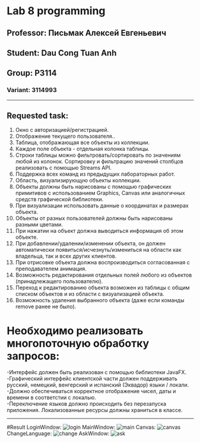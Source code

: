 # Lab 8 programming
## Professor: **Письмак Алексей Евгеньевич**
## Student: Dau Cong Tuan Anh
## Group: P3114
### Variant: 3114993
------------------------------------------------------------------------------------
## Requested task:
1. Окно с авторизацией/регистрацией.
2. Отображение текущего пользователя..
3. Таблица, отображающая все объекты из коллекции.
4. Каждое поле объекта - отдельная колонка таблицы.
5. Строки таблицы можно фильтровать/сортировать по значениям любой из колонок. Сортировку и фильтрацию значений столбцов реализовать с помощью Streams API.
6. Поддержка всех команд из предыдущих лабораторных работ.
7. Область, визуализирующую объекты коллекции.
8. Объекты должны быть нарисованы с помощью графических примитивов с использованием Graphics, Canvas или аналогичных средств графической библиотеки.
9. При визуализации использовать данные о координатах и размерах объекта.
10. Объекты от разных пользователей должны быть нарисованы разными цветами.
11. При нажатии на объект должна выводиться информация об этом объекте.
12. При добавлении/удалении/изменении объекта, он должен автоматически появиться/исчезнуть/измениться  на области как владельца, так и всех других клиентов.
13. При отрисовке объекта должна воспроизводиться согласованная с преподавателем анимация.
14. Возможность редактирования отдельных полей любого из объектов (принадлежащего пользователю).
15. Переход к редактированию объекта возможен из таблицы с общим списком объектов и из области с визуализацией объекта.
16. Возможность удаления выбранного объекта (даже если команды remove ранее не было).
# Необходимо реализовать многопоточную обработку запросов:
-Интерфейс должен быть реализован с помощью библиотеки JavaFX.\
-Графический интерфейс клиентской части должен поддерживать русский, немецкий, венгерский и испанский (Эквадор) языки / локали.\
-Должно обеспечиваться корректное отображение чисел, даты и времени в соответстии с локалью.\
-Переключение языков должно происходить без перезапуска приложения. Локализованные ресурсы должны храниться в классе.

--------------------------------------------------------------------------------
#Result
LoginWindow:
![login](https://github.com/andrey551/lab8/blob/main/img/login.jpeg)
MainWindow:
![main](https://github.com/andrey551/lab8/blob/main/img/mainWIndow.jpeg)
Canvas:
![canvas](https://github.com/andrey551/lab8/blob/main/img/canvasTab.jpeg)
ChangeLanguage:
![change](https://github.com/andrey551/lab8/blob/main/img/changeLang.jpeg)
AskWindow:
![ask](https://github.com/andrey551/lab8/blob/main/img/askWindow.jpeg)

